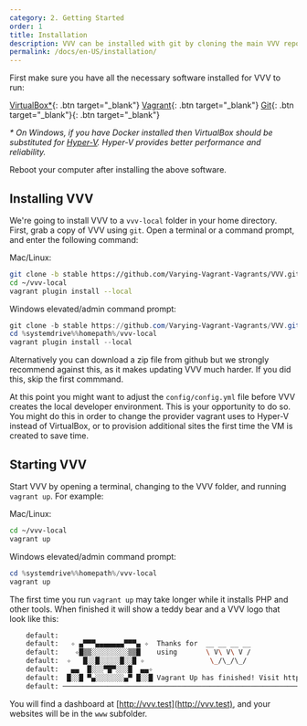 ```yaml
---
category: 2. Getting Started
order: 1
title: Installation
description: VVV can be installed with git by cloning the main VVV repo into a local directory or by downloading a zip file. Start VVV with 'vagrant up'.
permalink: /docs/en-US/installation/
---
```


First make sure you have all the necessary software installed for VVV to run:

[VirtualBox*](https://www.virtualbox.org/wiki/Downloads){: .btn target="_blank"}
[Vagrant](https://www.vagrantup.com/downloads.html){: .btn target="_blank"}
[Git](https://git-scm.com/downloads){: .btn target="_blank"}{: .btn target="_blank"}

_* On Windows, if you have Docker installed then VirtualBox should be substituted for [Hyper-V](hyper-v.md). Hyper-V provides better performance and reliability._

Reboot your computer after installing the above software.

## Installing VVV

We're going to install VVV to a `vvv-local` folder in your home directory. First, grab a copy of VVV using `git`. Open a terminal or a command prompt, and enter the following command:

Mac/Linux:
```sh
git clone -b stable https://github.com/Varying-Vagrant-Vagrants/VVV.git ~/vvv-local
cd ~/vvv-local
vagrant plugin install --local
```

Windows elevated/admin command prompt:

```powershell
git clone -b stable https://github.com/Varying-Vagrant-Vagrants/VVV.git %systemdrive%%homepath%/vvv-local
cd %systemdrive%%homepath%/vvv-local
vagrant plugin install --local
```

Alternatively you can download a zip file from github but we strongly recommend against this, as it makes updating VVV much harder. If you did this, skip the first commmand.

At this point you might want to adjust the `config/config.yml` file before VVV creates the local developer environment. This is your opportunity to do so. You might do this in order to change the provider vagrant uses to Hyper-V instead of VirtualBox, or to provision additional sites the first time the VM is created to save time.

## Starting VVV

Start VVV by opening a terminal, changing to the VVV folder, and running `vagrant up`. For example:

Mac/Linux:

```sh
cd ~/vvv-local
vagrant up
```

Windows elevated/admin command prompt:

```powershell
cd %systemdrive%%homepath%/vvv-local
vagrant up
```

The first time you run `vagrant up` may take longer while it installs PHP and other tools. When finished it will show a teddy bear and a VVV logo that look like this:

```sh
    default:
    default:   ✧ ▄▀▀▀▄▄▄▄▄▄▄▀▀▀▄ ✧  Thanks for  __ __ __ __
    default:    ✧█▒▒░░░░░░░░░▒▒█    using       \ V\ V\ V /
    default:  ✧   █░░█░░░░░█░░█ ✧                \_/\_/\_/
    default:   ▄▄  █░░░▀█▀░░░█  ▄▄✧
    default:  █░░█ ▀▄░░░░░░░▄▀ █░░█ Vagrant Up has finished! Visit http://vvv.test
    default: ──────────────────────────────────────────────────────────────────────
```

You will find a dashboard at [http://vvv.test](http://vvv.test), and your websites will be in the `www` subfolder.
